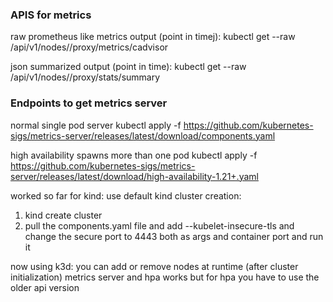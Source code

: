 ### APIS for metrics

raw prometheus like metrics output (point in timej):
kubectl get --raw /api/v1/nodes/<node-name>/proxy/metrics/cadvisor

json summarized output (point in time):
kubectl get --raw /api/v1/nodes/<node-name>/proxy/stats/summary


### Endpoints to get metrics server
normal single pod server
kubectl apply -f https://github.com/kubernetes-sigs/metrics-server/releases/latest/download/components.yaml


high availability spawns more than one pod
kubectl apply -f https://github.com/kubernetes-sigs/metrics-server/releases/latest/download/high-availability-1.21+.yaml

worked so far for kind:
use default kind cluster creation:
1. kind create cluster
2. pull the components.yaml file and add --kubelet-insecure-tls and change the secure port to 4443 both as args and container port and run it


now using k3d:
you can add or remove nodes at runtime (after cluster initialization)
metrics server and hpa works but for hpa you have to use the older api version
